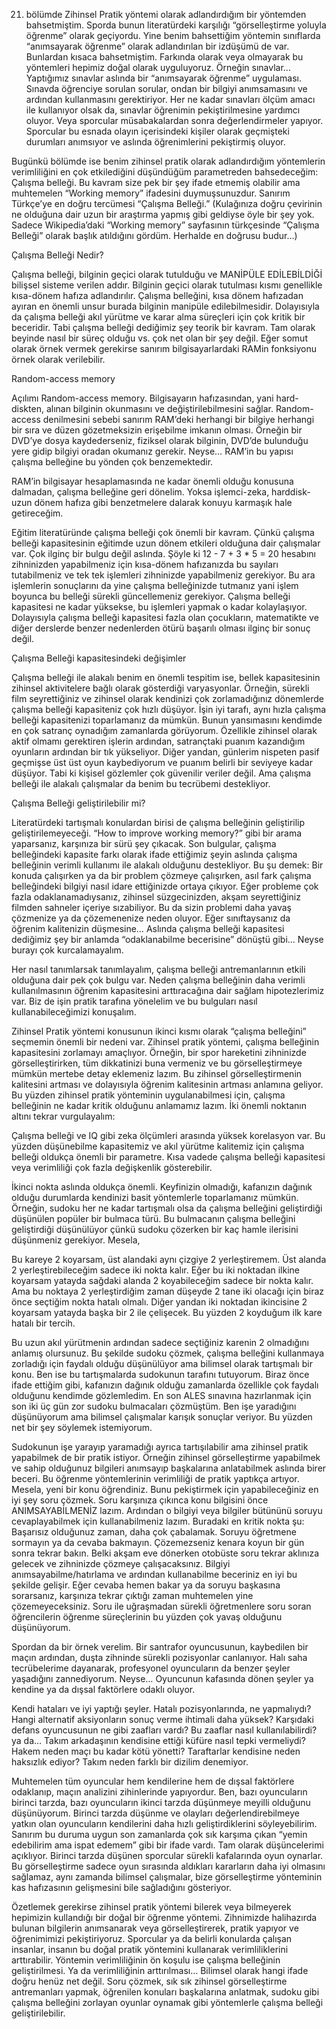 


21. bölümde Zihinsel Pratik yöntemi olarak adlandırdığım bir yöntemden bahsetmiştim. Sporda bunun literatürdeki karşılığı “görselleştirme yoluyla öğrenme” olarak geçiyordu. Yine benim bahsettiğim yöntemin sınıflarda “anımsayarak öğrenme” olarak adlandırılan bir izdüşümü de var. Bunlardan kısaca bahsetmiştim. Farkında olarak veya olmayarak bu yöntemleri hepimiz doğal olarak uyguluyoruz. Örneğin sınavlar... Yaptığımız sınavlar aslında bir “anımsayarak öğrenme” uygulaması. Sınavda öğrenciye sorulan sorular, ondan bir bilgiyi anımsamasını ve ardından kullanmasını gerektiriyor. Her ne kadar sınavları ölçüm amacı ile kullanıyor olsak da, sınavlar öğrenimin pekiştirilmesine yardımcı oluyor. Veya sporcular müsabakalardan sonra değerlendirmeler yapıyor. Sporcular bu esnada olayın içerisindeki kişiler olarak geçmişteki durumları anımsıyor ve aslında öğrenimlerini pekiştirmiş oluyor. 

Bugünkü bölümde ise benim zihinsel pratik olarak adlandırdığım yöntemlerin verimliliğini en çok etkilediğini düşündüğüm parametreden bahsedeceğim: Çalışma belleği. Bu kavram size pek bir şey ifade etmemiş olabilir ama muhtemelen “Working memory” ifadesini duymuşsunuzdur. Sanırım Türkçe’ye en doğru tercümesi “Çalışma Belleği.” (Kulağınıza doğru çevirinin ne olduğuna dair uzun bir araştırma yapmış gibi geldiyse öyle bir şey yok. Sadece Wikipedia’daki “Working memory” sayfasının türkçesinde “Çalışma Belleği” olarak başlık atıldığını gördüm. Herhalde en doğrusu budur…) 

Çalışma Belleği Nedir?

Çalışma belleği, bilginin geçici olarak tutulduğu ve MANİPÜLE EDİLEBİLDİĞİ bilişsel sisteme verilen addır. Bilginin geçici olarak tutulması kısmı genellikle kısa-dönem hafıza adlandırılır. Çalışma belleğini, kısa dönem hafızadan ayıran en önemli unsur burada bilginin manipüle edilebilmesidir. Dolayısıyla da çalışma belleği akıl yürütme ve karar alma süreçleri için çok kritik bir beceridir. Tabi çalışma belleği dediğimiz şey teorik bir kavram. Tam olarak beyinde nasıl bir süreç olduğu vs. çok net olan bir şey değil. Eğer somut olarak örnek vermek gerekirse sanırım bilgisayarlardaki RAMin fonksiyonu örnek olarak verilebilir. 

Random-access memory

Açılımı Random-access memory. Bilgisayarın hafızasından, yani hard-diskten, alınan bilginin okunmasını ve değiştirilebilmesini sağlar. Random-access denilmesini sebebi sanırım RAM’deki herhangi bir bilgiye herhangi bir sıra ve düzen gözetmeksizin erişebilme imkanın olması. Örneğin bir DVD’ye dosya kaydederseniz, fiziksel olarak bilginin, DVD’de bulunduğu yere gidip bilgiyi oradan okumanız gerekir. Neyse… RAM’in bu yapısı çalışma belleğine bu yönden çok benzemektedir. 

RAM’in bilgisayar hesaplamasında ne kadar önemli olduğu konusuna dalmadan, çalışma belleğine geri dönelim. Yoksa işlemci-zeka, harddisk-uzun dönem hafıza gibi benzetmelere dalarak konuyu karmaşık hale getireceğim. 

Eğitim literatüründe çalışma belleği çok önemli bir kavram. Çünkü çalışma belleği kapasitesinin eğitimde uzun dönem etkileri olduğuna dair çalışmalar var. Çok ilginç bir bulgu değil aslında. Şöyle ki 12 - 7 + 3 * 5 = 20 hesabını zihninizden yapabilmeniz için kısa-dönem hafızanızda bu sayıları tutabilmeniz ve tek tek işlemleri zihninizde yapabilmeniz gerekiyor. Bu ara işlemlerin sonuçlarını da yine çalışma belleğinizde tutmanız yani işlem boyunca bu belleği sürekli güncellemeniz gerekiyor. Çalışma belleği kapasitesi ne kadar yüksekse, bu işlemleri yapmak o kadar kolaylaşıyor. Dolayısıyla çalışma belleği kapasitesi fazla olan çocukların, matematikte ve diğer derslerde benzer nedenlerden ötürü başarılı olması ilginç bir sonuç değil. 

Çalışma Belleği kapasitesindeki değişimler

Çalışma belleği ile alakalı benim en önemli tespitim ise, bellek kapasitesinin zihinsel aktivitelere bağlı olarak gösterdiği varyasyonlar. Örneğin, sürekli film seyrettiğiniz ve zihinsel olarak kendinizi çok zorlamadığınız dönemlerde çalışma belleği kapasiteniz çok hızlı düşüyor. İşin iyi tarafı, aynı hızla çalışma belleği kapasitenizi toparlamanız da mümkün. Bunun yansımasını kendimde en çok satranç oynadığım zamanlarda görüyorum. Özellikle zihinsel olarak aktif olmamı gerektiren işlerin ardından, satrançtaki puanım kazandığım oyunların ardından bir tık yükseliyor. Diğer yandan, günlerim nispeten pasif geçmişse üst üst oyun kaybediyorum ve puanım belirli bir seviyeye kadar düşüyor. Tabi ki kişisel gözlemler çok güvenilir veriler değil. Ama çalışma belleği ile alakalı çalışmalar da benim bu tecrübemi destekliyor. 

Çalışma Belleği geliştirilebilir mi?

Literatürdeki tartışmalı konulardan birisi de çalışma belleğinin geliştirilip geliştirilemeyeceği. “How to improve working memory?” gibi bir arama yaparsanız, karşınıza bir sürü şey çıkacak. Son bulgular, çalışma belleğindeki kapasite farkı olarak ifade ettiğimiz şeyin aslında çalışma belleğinin verimli kullanımı ile alakalı olduğunu destekliyor. Bu şu demek: Bir konuda çalışırken ya da bir problem çözmeye çalışırken, asıl fark çalışma belleğindeki bilgiyi nasıl idare ettiğinizde ortaya çıkıyor. Eğer probleme çok fazla odaklanamadıysanız, zihinsel süzgecinizden, akşam seyrettiğiniz filmden sahneler içeriye sızabiliyor. Bu da sizin problemi daha yavaş çözmenize ya da çözemenenize neden oluyor. Eğer sınıftaysanız da öğrenim kalitenizin düşmesine… Aslında çalışma belleği kapasitesi dediğimiz şey bir anlamda “odaklanabilme becerisine” dönüştü gibi… Neyse burayı çok kurcalamayalım. 

Her nasıl tanımlarsak tanımlayalım, çalışma belleği antremanlarının etkili olduğuna dair pek çok bulgu var. Neden çalışma belleğinin daha verimli kullanılmasının öğrenim kapasitesini arttıracağına dair sağlam hipotezlerimiz var. Biz de işin pratik tarafına yönelelim ve bu bulguları nasıl kullanabileceğimizi konuşalım.

Zihinsel Pratik yöntemi konusunun ikinci kısmı olarak “çalışma belleğini” seçmemin önemli bir nedeni var. Zihinsel pratik yöntemi, çalışma belleğinin kapasitesini zorlamayı amaçlıyor. Örneğin, bir spor hareketini zihninizde görselleştirirken, tüm dikkatinizi buna vermeniz ve bu görselleştirmeye mümkün mertebe detay eklemeniz lazım. Bu zihinsel görselleştirmenin kalitesini artması ve dolayısıyla öğrenim kalitesinin artması anlamına geliyor. Bu yüzden zihinsel pratik yönteminin uygulanabilmesi için, çalışma belleğinin ne kadar kritik olduğunu anlamamız lazım. İki önemli noktanın altını tekrar vurgulayalım:

Çalışma belleği ve IQ gibi zeka ölçümleri arasında yüksek korelasyon var. Bu yüzden düşünebilme kapasitemiz ve akıl yürütme kalitemiz için çalışma belleği oldukça önemli bir parametre. 
Kısa vadede çalışma belleği kapasitesi veya verimliliği çok fazla değişkenlik gösterebilir. 

İkinci nokta aslında oldukça önemli. Keyfinizin olmadığı, kafanızın dağınık olduğu durumlarda kendinizi basit yöntemlerle toparlamanız mümkün. Örneğin, sudoku her ne kadar tartışmalı olsa da çalışma belleğini geliştirdiği düşünülen popüler bir bulmaca türü. Bu bulmacanın çalışma belleğini geliştirdiği düşünülüyor çünkü sudoku çözerken bir kaç hamle ilerisini düşünmeniz gerekiyor. Mesela,

Bu kareye 2 koyarsam, üst alandaki aynı çizgiye 2 yerleştiremem. Üst alanda 2 yerleştirebileceğim sadece iki nokta kalır. Eğer bu iki noktadan ilkine koyarsam yatayda sağdaki alanda 2 koyabileceğim sadece bir nokta kalır. Ama bu noktaya 2 yerleştirdiğim zaman düşeyde 2 tane iki olacağı için biraz önce seçtiğim nokta hatalı olmalı. Diğer yandan iki noktadan ikincisine 2 koyarsam yatayda başka bir 2 ile çelişecek. Bu yüzden 2 koyduğum ilk kare hatalı bir tercih. 

Bu uzun akıl yürütmenin ardından sadece seçtiğiniz karenin 2 olmadığını anlamış olursunuz. Bu şekilde sudoku çözmek, çalışma belleğini kullanmaya zorladığı için faydalı olduğu düşünülüyor ama bilimsel olarak tartışmalı bir konu. Ben ise bu tartışmalarda sudokunun tarafını tutuyorum. Biraz önce ifade ettiğim gibi, kafanızın dağınık olduğu zamanlarda özellikle çok faydalı olduğunu kendimde gözlemledim. En son ALES sınavına hazırlanmak için son iki üç gün zor sudoku bulmacaları çözmüştüm. Ben işe yaradığını düşünüyorum ama bilimsel çalışmalar karışık sonuçlar veriyor. Bu yüzden net bir şey söylemek istemiyorum. 

Sudokunun işe yarayıp yaramadığı ayrıca tartışılabilir ama zihinsel pratik yapabilmek de bir pratik istiyor. Örneğin zihinsel görselleştirme yapabilmek ve sahip olduğunuz bilgileri anımsayıp başkalarına anlatabilmek aslında birer beceri. Bu öğrenme yöntemlerinin verimliliği de pratik yaptıkça artıyor. Mesela, yeni bir konu öğrendiniz. Bunu pekiştirmek için yapabileceğiniz en iyi şey soru çözmek. Soru karşınıza çıkınca konu bilgisini önce ANIMSAYABİLMENİZ lazım. Ardından o bilgiyi veya bilgiler bütününü soruyu cevaplayabilmek için kullanabilmeniz lazım. Buradaki en kritik nokta şu: Başarısız olduğunuz zaman, daha çok çabalamak. Soruyu öğretmene sormayın ya da cevaba bakmayın. Çözemezseniz kenara koyun bir gün sonra tekrar bakın. Belki akşam eve dönerken otobüste soru tekrar aklınıza gelecek ve zihninizde çözmeye çalışacaksınız. Bilgiyi anımsayabilme/hatırlama ve ardından kullanabilme beceriniz en iyi bu şekilde gelişir. Eğer cevaba hemen bakar ya da soruyu başkasına sorarsanız, karşınıza tekrar çıktığı zaman muhtemelen yine çözemeyeceksiniz. Soru ile uğraşmadan sürekli öğretmenlere soru soran öğrencilerin öğrenme süreçlerinin bu yüzden çok yavaş olduğunu düşünüyorum. 

Spordan da bir örnek verelim. Bir santrafor oyuncusunun, kaybedilen bir maçın ardından, duşta zihninde sürekli pozisyonlar canlanıyor. Halı saha tecrübelerime dayanarak, profesyonel oyuncuların da benzer şeyler yaşadığını zannediyorum. Neyse… Oyuncunun kafasında dönen şeyler ya kendine ya da dışsal faktörlere odaklı oluyor. 

Kendi hataları ve iyi yaptığı şeyler. Hatalı pozisyonlarında, ne yapmalıydı? Hangi alternatif aksiyonların sonuç verme ihtimali daha yüksek? Karşıdaki defans oyuncusunun ne gibi zaafları vardı? Bu zaaflar nasıl kullanılabilirdi? 
ya da… Takım arkadaşının kendisine ettiği küfüre nasıl tepki vermeliydi? Hakem neden maçı bu kadar kötü yönetti? Taraftarlar kendisine neden haksızlık ediyor? Takım neden farklı bir dizilim denemiyor. 

Muhtemelen tüm oyuncular hem kendilerine hem de dışsal faktörlere odaklanıp, maçın analizini zihinlerinde yapıyordur. Ben, bazı oyuncuların birinci tarzda, bazı oyuncuların ikinci tarzda düşünmeye meyilli olduğunu düşünüyorum. Birinci tarzda düşünme ve olayları değerlendirebilmeye yatkın olan oyuncuların kendilerini daha hızlı geliştirdiklerini söyleyebilirim. Sanırım bu duruma uygun son zamanlarda çok sık karşıma çıkan “yemin edebilirim ama ispat edemem” gibi bir ifade vardı. Tam olarak düşüncelerimi açıklıyor. Birinci tarzda düşünen sporcular sürekli kafalarında oyun oynarlar. Bu görselleştirme sadece oyun sırasında aldıkları kararların daha iyi olmasını sağlamaz, aynı zamanda bilimsel çalışmalar, bize görselleştirme yönteminin kas hafızasının gelişmesini bile sağladığını gösteriyor. 

Özetlemek gerekirse zihinsel pratik yöntemi bilerek veya bilmeyerek hepimizin kullandığı bir doğal bir öğrenme yöntemi. Zihnimizde halihazırda bulunan bilgilerin anımsanarak veya görselleştirerek, pratik yapıyor ve öğrenimimizi pekiştiriyoruz. Sporcular ya da belirli konularda çalışan insanlar, insanın bu doğal pratik yöntemini kullanarak verimliliklerini arttırabilir. Yöntemin verimliliğinin ön koşulu ise çalışma belleğinin geliştirilmesi. Ya da verimliliğinin arttırılması… Bilimsel olarak hangi ifade doğru henüz net değil. Soru çözmek, sık sık zihinsel görselleştirme antremanları yapmak, öğrenilen konuları başkalarına anlatmak, sudoku gibi çalışma belleğini zorlayan oyunlar oynamak gibi yöntemlerle çalışma belleği geliştirilebilir. 



